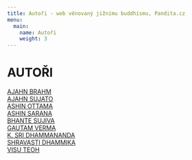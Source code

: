 ```yaml
---
title: Autoři - web věnovaný jižnímu buddhismu, Pandita.cz
menu:
  main:
    name: Autoři
    weight: 3
---
```


# AUTOŘI

[AJAHN BRAHM](/autori/ajahn-brahm.html)<br>
[AJAHN SUJATO](/autori/ajahn-sujato.html)<br>
[ASHIN OTTAMA](/autori/ashin-ottama.html)<br>
[ASHIN SARANA](/autori/ashin-sarana.html)<br>
[BHANTE SUJIVA](/autori/bhante-sujiva.html)<br>
[GAUTAM VERMA](/autori/gautam-verma.html)<br>
[K. SRI DHAMMANANDA](/autori/k-sri-dhammananda.html)<br>
[SHRAVASTI DHAMMIKA](/autori/shravasti-dhammika.html)<br>
[VISU TEOH](/autori/visu-teoh.html)<br>

<script src="/js/arrow-script.js"></script>
